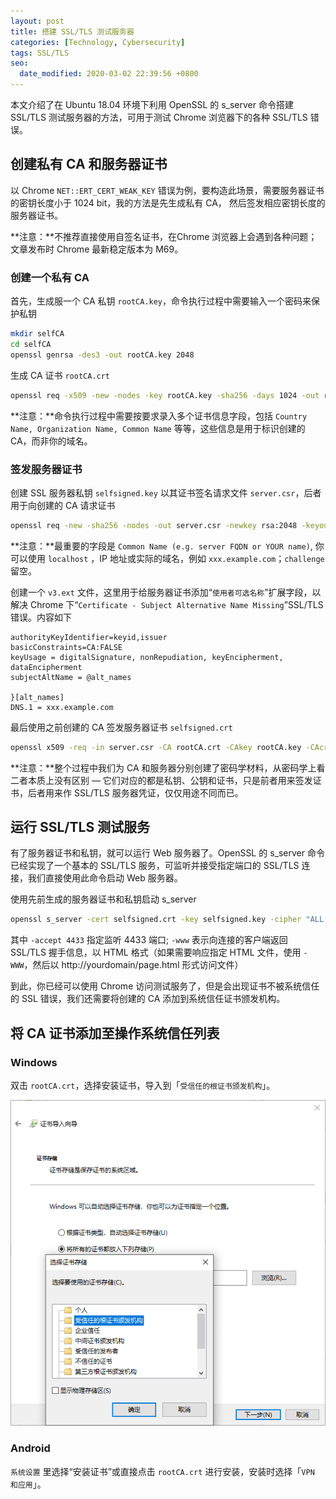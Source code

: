 ```yaml
---
layout: post
title: 搭建 SSL/TLS 测试服务器
categories: [Technology, Cybersecurity]
tags: SSL/TLS
seo:
  date_modified: 2020-03-02 22:39:56 +0800
---
```


本文介绍了在 Ubuntu 18.04 环境下利用 OpenSSL 的 s_server 命令搭建 SSL/TLS 测试服务器的方法，可用于测试 Chrome 浏览器下的各种 SSL/TLS 错误。

## 创建私有 CA 和服务器证书

以 Chrome `NET::ERT_CERT_WEAK_KEY` 错误为例，要构造此场景，需要服务器证书的密钥长度小于 1024 bit，我的方法是先生成私有 CA， 然后签发相应密钥长度的服务器证书。

**注意：**不推荐直接使用自签名证书，在Chrome 浏览器上会遇到各种问题；文章发布时 Chrome 最新稳定版本为 M69。

### 创建一个私有 CA

首先，生成服一个 CA 私钥 `rootCA.key`，命令执行过程中需要输入一个密码来保护私钥

```sh
mkdir selfCA
cd selfCA
openssl genrsa -des3 -out rootCA.key 2048
```

生成 CA 证书 `rootCA.crt`

```sh
openssl req -x509 -new -nodes -key rootCA.key -sha256 -days 1024 -out rootCA.crt
```

**注意：**命令执行过程中需要按要求录入多个证书信息字段，包括 `Country Name, Organization Name, Common Name` 等等，这些信息是用于标识创建的 CA，而非你的域名。

### 签发服务器证书

创建 SSL 服务器私钥 `selfsigned.key` 以其证书签名请求文件 `server.csr`，后者用于向创建的 CA 请求证书

```sh
openssl req -new -sha256 -nodes -out server.csr -newkey rsa:2048 -keyout selfsigned.key
```

**注意：**最重要的字段是 `Common Name (e.g. server FQDN or YOUR name)`, 你可以使用 `localhost` ，IP 地址或实际的域名，例如 `xxx.example.com`；`challenge` 留空。

创建一个 `v3.ext` 文件，这里用于给服务器证书添加“`使用者可选名称`”扩展字段，以解决 Chrome 下“`Certificate - Subject Alternative Name Missing`”SSL/TLS 错误。内容如下


```
authorityKeyIdentifier=keyid,issuer
basicConstraints=CA:FALSE
keyUsage = digitalSignature, nonRepudiation, keyEncipherment, dataEncipherment
subjectAltName = @alt_names

}[alt_names]
DNS.1 = xxx.example.com
```

最后使用之前创建的 CA 签发服务器证书 `selfsigned.crt`

```sh
openssl x509 -req -in server.csr -CA rootCA.crt -CAkey rootCA.key -CAcreateserial -out selfsigned.crt -days 1000 -sha256 -extfile v3.ext
```

**注意：**整个过程中我们为 CA 和服务器分别创建了密码学材料，从密码学上看二者本质上没有区别 — 它们对应的都是私钥、公钥和证书，只是前者用来签发证书，后者用来作 SSL/TLS 服务器凭证，仅仅用途不同而已。

## 运行 SSL/TLS 测试服务

有了服务器证书和私钥，就可以运行 Web 服务器了。OpenSSL 的 s_server 命令已经实现了一个基本的 SSL/TLS 服务，可监听并接受指定端口的 SSL/TLS 连接，我们直接使用此命令启动 Web 服务器。

使用先前生成的服务器证书和私钥启动 s_server

```sh
openssl s_server -cert selfsigned.crt -key selfsigned.key -cipher "ALL:@SECLEVEL=0" -www -accept 4433
```

其中 `-accept 4433` 指定监听 4433 端口; `-www` 表示向连接的客户端返回 SSL/TLS 握手信息，以 HTML 格式（如果需要响应指定 HTML 文件，使用 `-WWW`，然后以 http://yourdomain/page.html 形式访问文件）

到此，你已经可以使用 Chrome 访问测试服务了，但是会出现证书不被系统信任的 SSL 错误，我们还需要将创建的 CA 添加到系统信任证书颁发机构。

## 将 CA 证书添加至操作系统信任列表

### Windows

双击 `rootCA.crt`，选择安装证书，导入到「`受信任的根证书颁发机构`」。

![Windows 10安装根证书](/assets/img/post/cert-manager-Windows10.png)

### **Android**

`系统设置` 里选择“安装证书”或直接点击 `rootCA.crt` 进行安装，安装时选择「`VPN 和应用`」。
